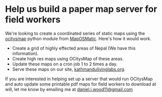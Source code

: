 
# Help us build a paper map server for field workers 

We're looking to create a coordinated series of static maps using the [ocitysmap](https://github.com/maposmatic/ocitysmap) python module from [MapOSMatic](http://www.maposmatic.org/). Here's how it would work.
- Create a grid of highly effected areas of Nepal (We have this information).
- Create high res maps using OCitysMap of these areas.
- Update these maps on a cron job 1 to 2 times a day.
- Serve these maps on our site, [kathmandulivinglabs.org](http://kathmandulivinglabs.org).

If you are interested in helping set up a server that would run OCitysMap and auto update some printable pdf maps for field workers to download at will, let me know by emailing me at daniel.j.wood11@gmail.com
